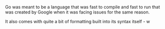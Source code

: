Go was meant to be a language that was fast to compile and fast to run that was created by Google when it was facing issues for the same reason.

It also comes with quite a bit of formatting built into its syntax itself - w